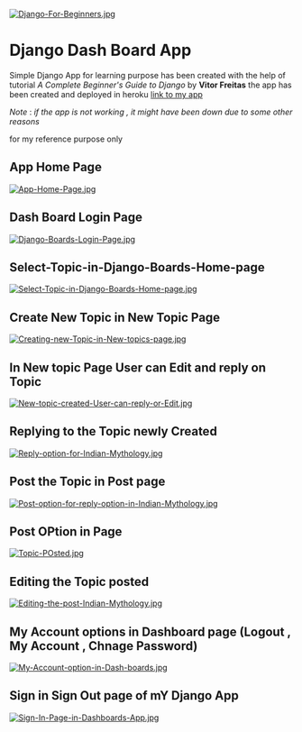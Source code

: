 

[![Django-For-Beginners.jpg](https://i.postimg.cc/zv9f7KKc/Django-For-Beginners.jpg)](https://postimg.cc/zHF5XLdC)


# Django Dash Board App


Simple Django App for learning purpose has been created with the help of tutorial 
*A Complete Beginner's Guide to Django* by __Vitor Freitas__ 
the app has been created and deployed in heroku 
[link to my app]( https://mycooldashboardapp.herokuapp.com/) 


_*Note*_ : *if the app is not working , it might have been down due to some other reasons*

for my reference purpose only


## App Home Page

[![App-Home-Page.jpg](https://i.postimg.cc/Rqr53RxX/App-Home-Page.jpg)](https://postimg.cc/V0FHpX6C) 

##  Dash Board Login Page 
[![Django-Boards-Login-Page.jpg](https://i.postimg.cc/nc7M3SrV/Django-Boards-Login-Page.jpg)](https://postimg.cc/TpdRw9nB) 

## Select-Topic-in-Django-Boards-Home-page
[![Select-Topic-in-Django-Boards-Home-page.jpg](https://i.postimg.cc/pdVTX2Zy/Select-Topic-in-Django-Boards-Home-page.jpg)](https://postimg.cc/DSDFx3RK) 

## Create New Topic in New Topic Page
[![Creating-new-Topic-in-New-topics-page.jpg](https://i.postimg.cc/JnGzZPSL/Creating-new-Topic-in-New-topics-page.jpg)](https://postimg.cc/ZBzmhFT7) 

## In New topic Page User can Edit and reply on Topic 
[![New-topic-created-User-can-reply-or-Edit.jpg](https://i.postimg.cc/zfdfy9t7/New-topic-created-User-can-reply-or-Edit.jpg)](https://postimg.cc/XZCWhD0B) 

## Replying to the Topic newly Created
[![Reply-option-for-Indian-Mythology.jpg](https://i.postimg.cc/9Qh0KPwd/Reply-option-for-Indian-Mythology.jpg)](https://postimg.cc/KR0mgMNj) 

## Post the Topic in Post page
[![Post-option-for-reply-option-in-Indian-Mythology.jpg](https://i.postimg.cc/gcxxZ2PZ/Post-option-for-reply-option-in-Indian-Mythology.jpg)](https://postimg.cc/NLwGhYFs)

## Post OPtion in Page
[![Topic-POsted.jpg](https://i.postimg.cc/HnMWPjpv/Topic-POsted.jpg)](https://postimg.cc/GTc14LTv)

## Editing the Topic posted 
[![Editing-the-post-Indian-Mythology.jpg](https://i.postimg.cc/x1382kLW/Editing-the-post-Indian-Mythology.jpg)](https://postimg.cc/rDzMGwnJ)

## My Account options in Dashboard page (Logout , My Account , Chnage Password)
[![My-Account-option-in-Dash-boards.jpg](https://i.postimg.cc/gc1nqbYB/My-Account-option-in-Dash-boards.jpg)](https://postimg.cc/DmdvnD4q)
 
## Sign in Sign Out page of mY Django App
[![Sign-In-Page-in-Dashboards-App.jpg](https://i.postimg.cc/fLpTKYh0/Sign-In-Page-in-Dashboards-App.jpg)](https://postimg.cc/gXyWcXjY)



